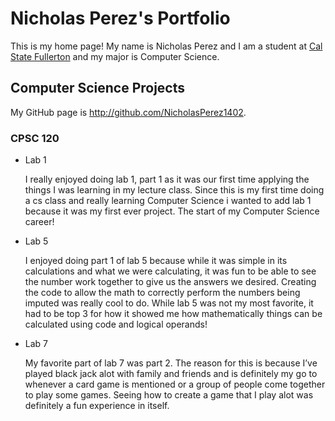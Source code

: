 # Nicholas Perez's Portfolio

This is my home page! My name is Nicholas Perez and I am a student at [Cal State Fullerton](http://www.fullerton.edu/) and my major is Computer Science.

## Computer Science Projects

My GitHub page is http://github.com/NicholasPerez1402.

### CPSC 120

* Lab 1

    I really enjoyed doing lab 1, part 1 as it was our first time applying the things I was learning in my lecture class. Since this is my first time doing a cs class and really learning Computer Science i wanted to add lab 1 because it was my first ever project. The start of my Computer Science career!

* Lab 5

    I enjoyed doing part 1 of lab 5 because while it was simple in its calculations and what we were calculating, it was fun to be able to see the number work together to give us the answers we desired. Creating the code to allow the math to correctly perform the numbers being imputed was really cool to do. While lab 5 was not my most favorite, it had to be top 3 for how it showed me how mathematically things can be calculated using code and logical operands! 

* Lab 7

    My favorite part of lab 7 was part 2. The reason for this is because I’ve played black jack alot with family and friends and is definitely my go to whenever a card game is mentioned or a group of people come together to play some games. Seeing how to create a game that I play alot was definitely a fun experience in itself.